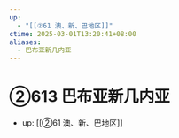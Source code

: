 ```yaml
---
up:
  - "[[②61 澳、新、巴地区]]"
ctime: 2025-03-01T13:20:41+08:00
aliases:
  - 巴布亚新几内亚
---
```


# ②613 巴布亚新几内亚

- up: [[②61 澳、新、巴地区]]
